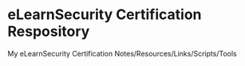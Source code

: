 # eLearnSecurity Certification Respository

My eLearnSecurity Certification Notes/Resources/Links/Scripts/Tools
